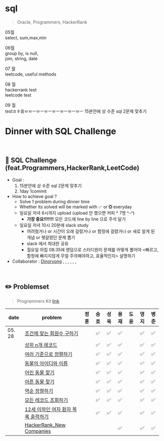 # sql
> Oracle, Programmers, HackerRank

05월
<br>
select, sum,max,min


06월
<br>
group by, is null,
<br>
join, string, date
<br>

07 월
<br>
leetcode, useful methods
<br>

08 월
<br>
hackerrank test
<br>
leetcode test
<br>

09 월
<br>
testㅍㅎ휴ㅠㅠㅡㅠㅡㅠㅡㅠㅡㅠㅡㅠㅡㅠㅡ
15분안에 상 수준 sql 2문제 맞추기
<br>

# Dinner with SQL Challenge

<br>

## :notebook_with_decorative_cover: SQL Challenge (feat.Programmers,HackerRank,LeetCode)

- Goal :
  1. 15분안에 상 수준 sql 2문제 맞추기
  2. 1day 1commit
- How to achieve goal ?
  - Solve 1 problem during dinner time
  - Whether its solved will be marked with :white_check_mark: or :negative_squared_cross_mark: everyday
  - 일요일 저녁 6시까지 upload (upload 안 했으면 커피 * 7명 ^-^)
    - **가장 중요!!!!!!!** 모든 코드에 line by line 으로 주석 달기
  - 일요일 저녁 10시 20분에 slack study
    - 어려웠거나 or 시간이 오래 걸렸거나 or 함정에 걸렸거나 or 새로 알게 된 개념 or 헷갈렸던 문제 뽑기
    - slack 에서 최대한 공유
    - 월요일 아침 08:35에 랜덤으로 스터디원이 문제를 어떻게 풀어야 <빠르고, 함정에 빠지지않게 무얼 주의해야하고, 효율적인지> 설명하기
- Collaborator : [Dinoryong]() , []() , [](), [](), [](), [](), []()

<br>

## :pencil2: Problemset

> Programmers Kit [link](https://school.programmers.co.kr/learn/challenges?order=recent&statuses=solved&page=1&languages=oracle)

| date   | problem                                                                               | 정훈 | 승호 | 성욱 | 용재 | 도윤 | 영지 | 병준 |
| ------ | ------------------------------------------------------------------------------------- | :--: | :--: | :--: | :--: | :--: | :--: | :--: |
| 05. 28 | [조건에 맞는 회원수 구하기](https://school.programmers.co.kr/learn/courses/30/lessons/131535) |  | ✅ |✅  | ✅ |  | ✅ |✅|
|        | [상위 n개 레코드](https://school.programmers.co.kr/learn/courses/30/lessons/59405)           |  | ✅ | ✅ | ✅ |  | ✅ |✅|
|        | [여러 기준으로 정렬하기](https://school.programmers.co.kr/learn/courses/30/lessons/59404)           |  | ✅ | ✅ |✅ |  | ✅ |✅|
|        | [동물의 아이디와 이름](https://school.programmers.co.kr/learn/courses/30/lessons/59403)          |  | ✅ | ✅ | ✅ |  | ✅ |✅|
|        | [어린 동물 찾기](https://school.programmers.co.kr/learn/courses/30/lessons/59037)          |  | ✅ | ✅ | ✅ |  | ✅ |✅|
|        | [아픈 동물 찾기](https://school.programmers.co.kr/learn/courses/30/lessons/59036)          |  | ✅ | ✅ | ✅ |  | ✅ |✅|
|        | [역순 정렬하기](https://school.programmers.co.kr/learn/courses/30/lessons/59035)          |  | ✅ |✅  | ✅ |  | ✅ |✅|
|        | [모든 레코드 조회하기](https://school.programmers.co.kr/learn/courses/30/lessons/59034)          |  | ✅ | ✅ | ✅ |  | ✅ |✅|
|        | [12세 이하인 여자 환자 목록 출력하기](https://school.programmers.co.kr/learn/courses/30/lessons/132201)           |  | ✅ | ✅ | ✅ |  | ✅ |✅|
|        | [HackerRank_New Companies](https://www.hackerrank.com/challenges/the-company/problem?isFullScreen=true)           |  |  |  | ✅ |  | ✅ |✅|

